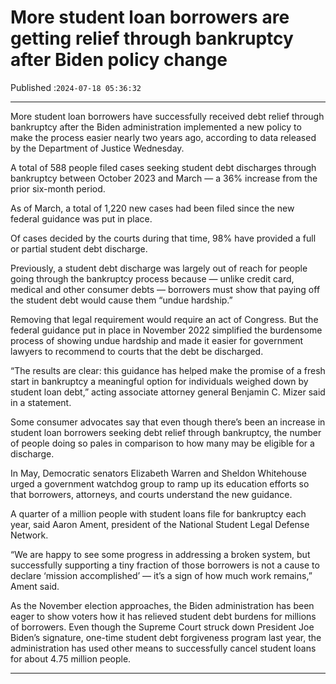 # More student loan borrowers are getting relief through bankruptcy after Biden policy change

Published :`2024-07-18 05:36:32`

---

More student loan borrowers have successfully received debt relief through bankruptcy after the Biden administration implemented a new policy to make the process easier nearly two years ago, according to data released by the Department of Justice Wednesday.

A total of 588 people filed cases seeking student debt discharges through bankruptcy between October 2023 and March — a 36% increase from the prior six-month period.

As of March, a total of 1,220 new cases had been filed since the new federal guidance was put in place.

Of cases decided by the courts during that time, 98% have provided a full or partial student debt discharge.

Previously, a student debt discharge was largely out of reach for people going through the bankruptcy process because — unlike credit card, medical and other consumer debts — borrowers must show that paying off the student debt would cause them “undue hardship.”

Removing that legal requirement would require an act of Congress. But the federal guidance put in place in November 2022 simplified the burdensome process of showing undue hardship and made it easier for government lawyers to recommend to courts that the debt be discharged.

“The results are clear: this guidance has helped make the promise of a fresh start in bankruptcy a meaningful option for individuals weighed down by student loan debt,” acting associate attorney general Benjamin C. Mizer said in a statement.

Some consumer advocates say that even though there’s been an increase in student loan borrowers seeking debt relief through bankruptcy, the number of people doing so pales in comparison to how many may be eligible for a discharge.

In May, Democratic senators Elizabeth Warren and Sheldon Whitehouse urged a government watchdog group to ramp up its education efforts so that borrowers, attorneys, and courts understand the new guidance.

A quarter of a million people with student loans file for bankruptcy each year, said Aaron Ament, president of the National Student Legal Defense Network.

“We are happy to see some progress in addressing a broken system, but successfully supporting a tiny fraction of those borrowers is not a cause to declare ‘mission accomplished’ — it’s a sign of how much work remains,” Ament said.

As the November election approaches, the Biden administration has been eager to show voters how it has relieved student debt burdens for millions of borrowers. Even though the Supreme Court struck down President Joe Biden’s signature, one-time student debt forgiveness program last year, the administration has used other means to successfully cancel student loans for about 4.75 million people.

---

